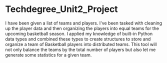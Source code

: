 # Techdegree_Unit2_Project
I have been given a list of teams and players. I've been tasked with cleaning up the player data and then organizing the players into equal teams for the upcoming basketball season.
I applied my knowledge of built-in Python data types and combined these types to create structures to store and organize a team of Basketball players into distributed teams. This tool will not only balance the teams by the total number of players but also let me generate some statistics for a given team.

